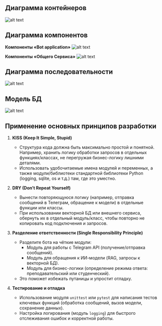 ## Диаграмма контейнеров
![alt text](image-4.png)

## Диаграмма компонентов

**Компоненты «Bot application»**
![alt text](image-5.png)

**Компоненты «Общего Сервиса»**
![alt text](image-6.png)

## Диаграмма последовательности
![alt text](image.png)

## Модель БД
![alt text](image-1bd.png)

## Применение основных принципов разработки
1. **KISS (Keep It Simple, Stupid)**  
   - Структура кода должна быть максимально простой и понятной. Например, хранить логику обработки запросов в отдельных функциях/классах, не перегружая бизнес-логику лишними деталями.
   - Использовать удобочитаемые имена модулей и переменных, а также модули/библиотеки стандартной библиотеки Python (logging, sqlite, os и т.д.) там, где это уместно.

2. **DRY (Don’t Repeat Yourself)**  
   - Вынести повторяющуюся логику (например, отправка сообщений в Телеграм, обращение к модели) в отдельные функции или классы.  
   - При использовании векторной БД или внешнего сервиса, обернуть их в отдельный модуль/класс, чтобы повторно не копировать код подключения и запросов.

3. **Разделение ответственности (Single Responsibility Principle)**  
   - Разделите бота на чёткие модули:  
     - Модуль для работы с Telegram API (получение/отправка сообщений).  
     - Модуль для обращения к ИИ-модели (RAG, запросы к векторной БД).  
     - Модуль для бизнес-логики (определение режима ответа: преподавательский или студенческий).  
   - Это поможет избежать путаницы и упростит отладку.

4. **Тестирование и отладка**  
   - Использование модуля `unittest` или `pytest` для написания тестов ключевых функций (обработка сообщений, вызов модели, сохранение данных).  
   - Настройка логирования (модуль `logging`) для быстрого отслеживания ошибок и корректной работы.